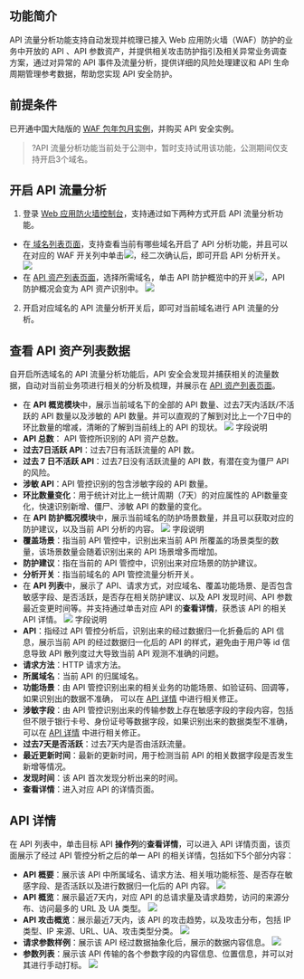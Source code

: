 ## 功能简介
API 流量分析功能支持自动发现并梳理已接入 Web 应用防火墙（WAF）防护的业务中开放的 API 、API 参数资产，并提供相关攻击防护指引及相关异常业务调查方案，通过对异常的 API 事件及流量分析，提供详细的风险处理建议和 API 生命周期管理参考数据，帮助您实现 API 安全防护。


## 前提条件
已开通中国大陆版的 [WAF 包年包月实例](https://cloud.tencent.com/document/product/627/11730)，并购买 API 安全实例。
>?API 流量分析功能当前处于公测中，暂时支持试用该功能，公测期间仅支持开启3个域名。


## 开启 API 流量分析
1. 登录 [Web 应用防火墙控制台](https://console.cloud.tencent.com/guanjia/tea-overview)，支持通过如下两种方式开启 API 流量分析功能。
  - 在[ 域名列表页面](https://console.cloud.tencent.com/guanjia/tea-domain)，支持查看当前有哪些域名开启了 API 分析功能，并且可以在对应的 WAF 开关列中单击![](https://qcloudimg.tencent-cloud.cn/raw/bd4ed4cc49def692d37b93f06a3a9bf6.png)，经二次确认后，即可开启 API 分析开关。
![](https://qcloudimg.tencent-cloud.cn/raw/f69470dee19af38f7b385756247345d0.png)
 - 在 [API 资产列表页面](https://console.cloud.tencent.com/guanjia/tea-apianalysis)，选择所需域名，单击 API 防护概览中的开关![](https://qcloudimg.tencent-cloud.cn/raw/fc00324752a7231a4524eefaff6a6116.png)，API 防护概况会变为 API 资产识别中。
![](https://qcloudimg.tencent-cloud.cn/raw/d97d40364e7992e717acda2ff771afea.png)
2. 开启对应域名的 API 流量分析开关后，即可对当前域名进行 API 流量的分析。


## 查看 API 资产列表数据
自开启所选域名的 API 流量分析功能后，API 安全会发现并捕获相关的流量数据，自动对当前业务项进行相关的分析及梳理，并展示在 [API 资产列表页面](https://console.cloud.tencent.com/guanjia/tea-apianalysis)。
- 在 **API 概览模块**中，展示当前域名下的全部的 API 数量、过去7天内活跃/不活跃的 API 数量以及涉敏的 API 数量。并可以直观的了解到对比上一个7日中的环比数量的增减，清晰的了解到当前线上的 API 的现状。
![](https://qcloudimg.tencent-cloud.cn/raw/430cf07ace3aaac382e2ce1e701f71e2.png)
字段说明
 - **API 总数**： API 管控所识别的 API 资产总数。
 - **过去7日活跃 API**：过去7日有活跃流量的 API 数。
 - **过去 7 日不活跃 API**：过去7日没有活跃流量的 API 数，有潜在变为僵尸 API 的风险。
 - **涉敏 API**：API 管控识别的包含涉敏字段的 API 数量。
 - **环比数量变化**：用于统计对比上一统计周期（7天）的对应属性的 API数量变化，快速识别新增、僵尸、涉敏 API 的数量的变化。
- 在 **API 防护概况模块**中，展示当前域名的防护场景数量，并且可以获取对应的防护建议，以及当前 API 分析的内容。
 ![](https://qcloudimg.tencent-cloud.cn/raw/0c76e7e5a159a9ba953d69c097501d98.png)
 字段说明
 - **覆盖场景**：指当前 API 管控中，识别出来当前 API 所覆盖的场景类型的数量，该场景数量会随着识别出来的 API 场景增多而增加。
 - **防护建议**：指在当前的 API 管控中，识别出来对应场景的防护建议。
 - **分析开关**：指当前域名的 API 管控流量分析开关。
- 在 **API 列表**中，展示了 API、请求方式，对应域名、覆盖功能场景、是否包含敏感字段、是否活跃，是否存在相关防护建议、以及 API 发现时间、API 参数最近变更时间等。并支持通过单击对应 API 的**查看详情**，获悉该 API 的相关 API 详情。
![](https://qcloudimg.tencent-cloud.cn/raw/58b02d8766fd77274ec4bc4f840a5abb.png)
 字段说明
 - **API**：指经过 API 管控分析后，识别出来的经过数据归一化折叠后的 API 信息，展示当前 API 的经过数据归一化后的 API 的样式，避免由于用户等 id 信息导致 API 散列度过大导致当前 API 观测不准确的问题。
 - **请求方法**：HTTP 请求方法。
 - **所属域名**：当前 API 的归属域名。
 - **功能场景**：由 API 管控识别出来的相关业务的功能场景、如验证码、回调等，如果识别出的数据不准确， 可以在 [API 详情](#xq) 中进行相关修正。
 - **涉敏字段**：由 API 管控识别出来的传输参数上存在敏感字段的字段内容，包括但不限于银行卡号、身份证号等数据字段，如果识别出来的数据类型不准确，可以在 [API 详情](#xq) 中进行相关修正。
 - **过去7天是否活跃**：过去7天内是否由活跃流量。
 - **最近更新时间**：最新的更新时间，用于检测当前 API 的相关数据字段是否发生新增等情况。
 - **发现时间**：该 API 首次发现分析出来的时间。
 - **查看详情**：进入对应 API 的详情页面。


## API 详情[](id:xq)
在 API 列表中，单击目标 API **操作列**的**查看详情**，可以进入 API 详情页面，该页面展示了经过 API 管控分析之后的单一 API 的相关详情，包括如下5个部分内容：
- **API 概要**：展示该 API 中所属域名、请求方法、相关哦功能标签、是否存在敏感字段、是否活跃以及进行数据归一化后的 API 内容。
![](https://qcloudimg.tencent-cloud.cn/raw/43a156f21e4155a152d136fb0ea0c302.png)
- **API 概览**：展示最近7天内，对应 API 的总请求量及请求趋势，访问的来源分布、访问最多的 URL 及 UA 类型。
![](https://qcloudimg.tencent-cloud.cn/raw/80609a6025fa87deb6b49fe0af5a9ccb.png)
- **API 攻击概览**：展示最近7天内，该 API 的攻击趋势，以及攻击分布，包括 IP 类型、IP 来源、URL、UA、攻击类型分类。
![](https://qcloudimg.tencent-cloud.cn/raw/fe01ae16d6dd7bdf8923114e4709b3ef.png)
- **请求参数样例**：展示该 API 经过数据抽象化后，展示的数据内容信息。
![](https://qcloudimg.tencent-cloud.cn/raw/e456bc6588f25458e58707992910d138.png)
- **参数列表**：展示该 API 传输的各个参数字段的内容信息、位置信息，并可以对其进行手动打标。
![](https://qcloudimg.tencent-cloud.cn/raw/538972c73a40ba5b607f8110496bd53a.png)
